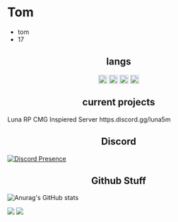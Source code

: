 <h1>Tom</h1>

- tom
- 17

<h2 align="center">langs</h2>

<p align="center">
<img align="center" src="https://cdn.jsdelivr.net/npm/simple-icons@3.0.1/icons/python.svg" alt="python" height="20" width="20" />
<img align="center" src="https://cdn.jsdelivr.net/npm/simple-icons@3.0.1/icons/lua.svg" alt="lua" height="20" width="20" />
<img align="center" src="https://cdn.jsdelivr.net/npm/simple-icons@3.0.1/icons/csharp.svg" alt="csharp" height="20" width="20" />
<img align="center" src="https://cdn.jsdelivr.net/npm/simple-icons@3.0.1/icons/node-dot-js.svg" alt="nodejs" height="20" width="20" />
</p>

<h2 align="center">current projects</h2>
Luna RP CMG Inspiered Server https.discord.gg/luna5m






<h2 align="center">Discord</h2>

[![Discord Presence](https://lanyard.cnrad.dev/api/609827079818575903)](https://discord.com/users/609827079818575903)

<h2 align="center">Github Stuff</h2>

![Anurag's GitHub stats](https://github-readme-stats.vercel.app/api?username=tom5m&count_private=true&show_icons=true&theme=tokyonight)
<p><img src="http://github-profile-summary-cards.vercel.app/api/cards/profile-details?username=tom5m&theme=tokyonight" />
<img src="https://github-readme-streak-stats.herokuapp.com/?user=tom5m&hide_border=true&card_width=338&theme=tokyonight" />
